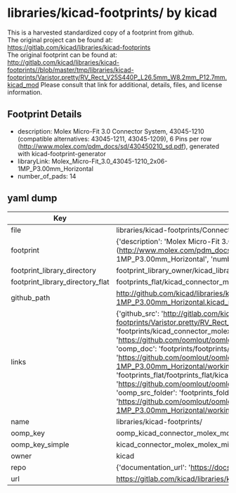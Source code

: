 # libraries/kicad-footprints/ by kicad  
This is a harvested standardized copy of a footprint from github.  
The original project can be found at:  
https://gitlab.com/kicad/libraries/kicad-footprints  
The original footprint can be found at:
http://gitlab.com/kicad/libraries/kicad-footprints//blob/master/tmp/libraries/kicad-footprints/Varistor.pretty/RV_Rect_V25S440P_L26.5mm_W8.2mm_P12.7mm.kicad_mod
Please consult that link for additional, details, files, and license information.  
## Footprint Details
* description: Molex Micro-Fit 3.0 Connector System, 43045-1210 (compatible alternatives: 43045-1211, 43045-1209), 6 Pins per row (http://www.molex.com/pdm_docs/sd/430450210_sd.pdf), generated with kicad-footprint-generator  
* libraryLink: Molex_Micro-Fit_3.0_43045-1210_2x06-1MP_P3.00mm_Horizontal  
* number_of_pads: 14  
## yaml dump  
| Key | Value |  
| --- | --- |  
| file | libraries/kicad-footprints/Connector_Molex.pretty/Molex_Micro-Fit_3.0_43045-1210_2x06-1MP_P3.00mm_Horizontal.kicad_mod |  
| footprint | {'description': 'Molex Micro-Fit 3.0 Connector System, 43045-1210 (compatible alternatives: 43045-1211, 43045-1209), 6 Pins per row (http://www.molex.com/pdm_docs/sd/430450210_sd.pdf), generated with kicad-footprint-generator', 'libraryLink': 'Molex_Micro-Fit_3.0_43045-1210_2x06-1MP_P3.00mm_Horizontal', 'number_of_pads': 14} |  
| footprint_library_directory | footprint_library_owner/kicad_libraries/kicad-footprints/ |  
| footprint_library_directory_flat | footprints_flat/kicad_connector_molex_molex_micro_fit_3_0_43045_1210_2x06_1mp_p3_00mm_horizontal/working |  
| github_path | http://github.com/kicad/libraries/kicad-footprints//blob/master/tmp/libraries/kicad-footprints/Connector_Molex.pretty/Molex_Micro-Fit_3.0_43045-1210_2x06-1MP_P3.00mm_Horizontal.kicad_mod |  
| links | {'github_src': 'http://gitlab.com/kicad/libraries/kicad-footprints//blob/master/tmp/libraries/kicad-footprints/Varistor.pretty/RV_Rect_V25S440P_L26.5mm_W8.2mm_P12.7mm.kicad_mod', 'github_src_repo': 'https://gitlab.com/kicad/libraries/kicad-footprints', 'oomp_bot': 'footprints/kicad_connector_molex_molex_micro_fit_3_0_43045_1210_2x06_1mp_p3_00mm_horizontal/working', 'oomp_bot_github': 'https://github.com/oomlout/oomlout_oomp_footprint_bot/tree/main/footprints/kicad_connector_molex_molex_micro_fit_3_0_43045_1210_2x06_1mp_p3_00mm_horizontal/working', 'oomp_doc': 'footprints/footprints/kicad/Connector_Molex/Molex_Micro-Fit_3.0_43045-1210_2x06-1MP_P3.00mm_Horizontal/working/', 'oomp_doc_github': 'https://github.com/oomlout/oomlout_oomp_footprint_doc/tree/main/footprints/footprints/kicad/Connector_Molex/Molex_Micro-Fit_3.0_43045-1210_2x06-1MP_P3.00mm_Horizontal/working', 'oomp_src_flat': 'footprints_flat/footprints_flat/kicad_connector_molex_molex_micro_fit_3_0_43045_1210_2x06_1mp_p3_00mm_horizontal/working', 'oomp_src_flat_github': 'https://github.com/oomlout/oomlout_oomp_footprint_src/tree/main/footprints_flat/kicad_connector_molex_molex_micro_fit_3_0_43045_1210_2x06_1mp_p3_00mm_horizontal/working', 'oomp_src_folder': 'footprints_folder/footprints_folder/kicad/Connector_Molex/Molex_Micro-Fit_3.0_43045-1210_2x06-1MP_P3.00mm_Horizontal/working', 'oomp_src_folder_github': 'https://github.com/oomlout/oomlout_oomp_footprint_src/tree/main/footprints_folder/kicad/Connector_Molex/Molex_Micro-Fit_3.0_43045-1210_2x06-1MP_P3.00mm_Horizontal/working'} |  
| name | libraries/kicad-footprints/ |  
| oomp_key | oomp_kicad_connector_molex_molex_micro_fit_3_0_43045_1210_2x06_1mp_p3_00mm_horizontal |  
| oomp_key_simple | kicad_connector_molex_molex_micro_fit_3_0_43045_1210_2x06_1mp_p3_00mm_horizontal |  
| owner | kicad |  
| repo | {'documentation_url': 'https://docs.github.com/rest/repos/repos#get-a-repository', 'message': 'Not Found'} |  
| url | https://gitlab.com/kicad/libraries/kicad-footprints |  

